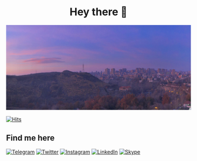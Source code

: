 <h1 align="center">Hey there 👋</h1>

![Yerevan DA Office View](IMG_1825.jpg)


[![Hits](https://hits.seeyoufarm.com/api/count/incr/badge.svg?url=https%3A%2F%2Fgithub.com%2Fhenryh9n%2Fhenryh9n&count_bg=%231BA9BA&title_bg=%23555555&icon=&icon_color=%23E7E7E7&title=Profile+Hits&edge_flat=true)](https://github.com/MartirosyanLevon)

## Find me here
[![Telegram](https://img.shields.io/badge/Telegram-2CA5E0?style=for-the-badge&logo=telegram&logoColor=white)](https://t.me/levonMartirosyan)
[![Twitter](https://img.shields.io/badge/Twitter-1DA1F2?style=for-the-badge&logo=twitter&logoColor=white)](https://twitter.com/Levon92055531)
[![Instagram](https://img.shields.io/badge/Instagram-5851db?style=for-the-badge&logo=Instagram&logoColor=white)](https://www.instagram.com/mr.lmartirosyan/)
[![LinkedIn](https://img.shields.io/badge/LinkedIn-2867b2?style=for-the-badge&logo=LinkedIn&logoColor=white)](https://www.linkedin.com/in/levon-martirosyan-%F0%9F%90%8D-47b273161/)
[![Skype](https://img.shields.io/badge/Skype-00aff0?style=for-the-badge&logo=Skype&logoColor=white)](https://secure.skype.com/portal/profile?intsrc=client-_-linux-_-8.86.0.407-_-.userInfo.profile&tcg=5d9cf2bc-e319-47fc-8d98-15d87b8fc3a9)
